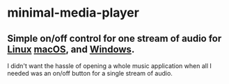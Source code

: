 # minimal-media-player

## Simple on/off control for one stream of audio for [Linux](Linux) [macOS](macOS), and [Windows](Windows).

I didn't want the hassle of opening a whole music application when all I needed was an on/off button for a single stream of audio.
